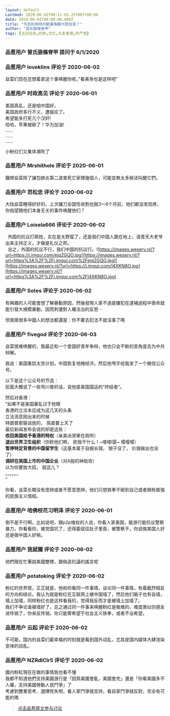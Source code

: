 ```yaml
---
layout: default
Lastmod: 2020-06-02T08:11:02.257007+00:00
date: 2020-06-01T00:00:00.000Z
title: "可否利用明州動盪喚醒大陸韭菜？"
author: "習氏狼條脊甲"
tags: [法治社会,抗争,文化,光复香港,共产党]
---
```



### 品葱用户 **習氏狼條脊甲** 提问于 6/1/2020
    

    
                

### 品葱用户 **loveklins** 评论于 2020-06-02
        
韭菜们现在还想着拿这个事唤醒你呢，”看美帝也是这样吧“
        
                

### 品葱用户 **时政高见** 评论于 2020-06-01
        
美国真乱，还是咱中国好。  
美国政府多行不义，遭报应了。  
希望能多打死几个汉奸!  
哈哈，苹果被砸了！华为加油!  
……  
……  
……  
  
小粉红们又集体潮吹了
        
                

### 品葱用户 **Mrshithole** 评论于 2020-06-01
        
鐵桿韭菜除了讓包肺炎第二波害死它家裡幾個人，可能並無太多辦法叫醒它們。
        
                

### 品葱用户 **范松忠** 评论于 2020-06-02
        
大陆韭菜睡得好好的，上次镰刀全国性收割也就3～6个月前，他们都没发现疼，你指望跟他们本身无关的事件唤醒他们？
        
                

### 品葱用户 **Loisela666** 评论于 2020-06-02
        
  外国的抗议打砸抢，实在是太野蛮了，还是我们中国人跪在地上，请青天大老爷出来主持正义，才像是礼仪之邦。  
  总之，外国的抗议不行，我们中国的抗议行。![https://images.weserv.nl/?url=https://i.imgur.com/ejqZGQO.jpg](https://images.weserv.nl/?url=https%3A%2F%2Fi.imgur.com%2FejqZGQO.jpg)![https://images.weserv.nl/?url=https://i.imgur.com/l4XKN8O.jpg](https://images.weserv.nl/?url=https%3A%2F%2Fi.imgur.com%2Fl4XKN8O.jpg)
        
                

### 品葱用户 **Sotes** 评论于 2020-06-02
        
有興趣的人可能會想了解暴動原因，然後發現人家不過是嫌犯在逮補過程中喪命就能引發大規模暴動，因而刺激對人權法治的反思⋯  
  
但我猜很多中國人的想法都還是：你不要去犯法不就沒事了嗎
        
                

### 品葱用户 **fivegod** 评论于 2020-06-03
        
韭菜很难唤醒的，我最近和一个爱国好青年争辩，他也只会不断的变角度去为中共辩解。  
  
我说：美国重启太空计划，中国恢复地摊经济。然后他甩手给我发了一个微信公众号。  
  
以下是这个公众号的节选：  
前面大概说了一些骂川普的话，说他是美国国运的”终结者“。  
  
然后对香港：  
”如果不是美国暴乱过于抢眼  
香港的立法本应成为这几天的头条  
立法消息刚出来的时候  
特朗普那狠话放的， 简直要上天了  
最后新闻发布会说的却是这些：  
**收回美国给予香港的特权**（亲美派哭晕在厕所）  
**退出世界卫生组织**（你砍他们啊， 砍我干什么！~喽喽l婴~ 嘤嘤嘤）  
**暂停特定背景的中国留学生**（这基本属于自掘长城， 银子没了， 价值输出也没了）  
**调研在美国上市的中国企业**（对A股的神助攻）  
以为你要放大招， 就这儿？  
。。。。。。  
“  
  
你看，韭菜长期没有思辨或者不愿意思辨，他们只想铁拳不砸到自己或者拥有极强的民族主义情结。
        
                

### 品葱用户 **哈佛校花习明泽** 评论于 2020-06-01
        
倒不是不行啊。比如说吧，跟p2p维权的人说，你看人家美国，能游行能抗议警察暴力，你看看你，被党国坑了，还得委屈往肚子里吞，被警察干。你说做美国人好还是做中国人好嘛。
        
                

### 品葱用户 **我就獨** 评论于 2020-06-02
        
他們現在忙著說美國雙標，跟偽造抗議的謠言呢
        
                

### 品葱用户 **potatoking** 评论于 2020-06-02
        
粉红的世界观，正正就是，他和你看同一件事情，谈论同一件事情，有着截然相反的方向和结论。我认为就是粉红在互联网上被中国墙了，然后他们脑子也有自墙，墙上加墙，同样粉红也是这样看我的，觉得我反而才是被墙上加墙了。  
我们不争论谁被墙好了，总之通过同一件事来唤醒粉红是极难的，难度类似你朋友进传销了，你来反传销。你只能寄希望于社会主义铁拳，或者不设希望。
        
                

### 品葱用户 **云起** 评论于 2020-06-02
        
不可能，国内的韭菜们最幸福的时刻就是看到国外动乱，尤其是国内媒体大肆渲染变味的动乱。
        
                

### 品葱用户 **NZRdlClr5** 评论于 2020-06-02
        
國内粉紅現在在做的事情我也看不懂  
我都不知道他們支持美國游行是「因爲美國會亂，美國會完」還是「你看美國多不人權，支持美國勞動人民鬥爭」了  
考慮到雙重思考、選擇性失明，看人家鬥爭就支持，看自家鬥爭就反對，完全有可能的嗎
        
                





> [点击品葱原文参与讨论](https://pincong.rocks/question/26552?warning)

